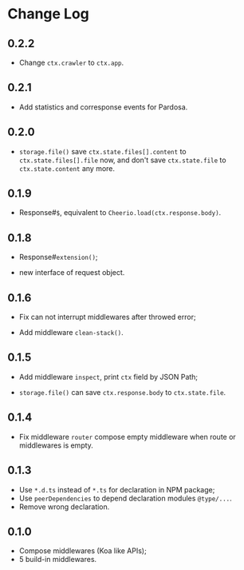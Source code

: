 # Change Log

## 0.2.2
* Change `ctx.crawler` to `ctx.app`.

## 0.2.1
+ Add statistics and corresponse events for Pardosa.

## 0.2.0
* `storage.file()` save `ctx.state.files[].content` to `ctx.state.files[].file` now, and don't save `ctx.state.file` to `ctx.state.content` any more.

## 0.1.9
+ Response#`$`, equivalent to `Cheerio.load(ctx.response.body)`.

## 0.1.8
+ Response#`extension()`;
* new interface of request object.

## 0.1.6
* Fix can not interrupt middlewares after throwed error;
+ Add middleware `clean-stack()`.

## 0.1.5
+ Add middleware `inspect`, print `ctx` field by JSON Path;
* `storage.file()` can save `ctx.response.body` to `ctx.state.file`.

## 0.1.4
* Fix middleware `router` compose empty middleware when route or middlewares is empty.

## 0.1.3
* Use `*.d.ts` instead of `*.ts` for declaration in NPM package;
* Use `peerDependencies` to depend declaration modules `@type/...`.
* Remove wrong declaration.

## 0.1.0
+ Compose middlewares (Koa like APIs);
+ 5 build-in middlewares.

